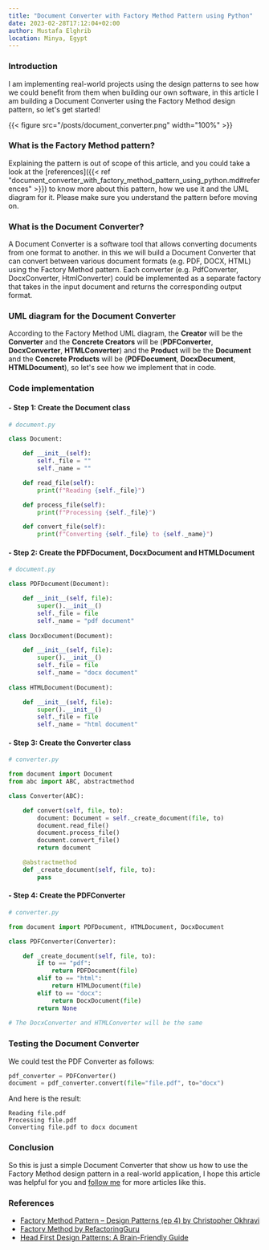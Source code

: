 ```yaml
---
title: "Document Converter with Factory Method Pattern using Python"
date: 2023-02-28T17:12:04+02:00
author: Mustafa Elghrib
location: Minya, Egypt
---
```


### Introduction
I am implementing real-world projects using the design patterns to see how we could benefit from them when building our own software, in this article I am building a Document Converter using the Factory Method design pattern, so let's get started!

{{< figure src="/posts/document_converter.png" width="100%" >}}

### What is the Factory Method pattern?
Explaining the pattern is out of scope of this article, and you could take a look at the [references]({{< ref "document_converter_with_factory_method_pattern_using_python.md#references" >}}) to know more about this pattern, how we use it and the UML diagram for it. Please make sure you understand the pattern before moving on.

### What is the Document Converter?
A Document Converter is a software tool that allows converting documents from one format to another. in this we will build a Document Converter that can convert between various document formats (e.g. PDF, DOCX, HTML) using the Factory Method pattern. Each converter (e.g. PdfConverter, DocxConverter, HtmlConverter) could be implemented as a separate factory that takes in the input document and returns the corresponding output format.

### UML diagram for the Document Converter
According to the Factory Method UML diagram, the **Creator** will be the **Converter** and the **Concrete Creators** will be (**PDFConverter**, **DocxConverter**, **HTMLConverter**) and the **Product** will be the **Document** and the **Concrete Products** will be (**PDFDocument**, **DocxDocument**, **HTMLDocument**), so let's see how we implement that in code.

### Code implementation

#### - Step 1: Create the Document class
```python
# document.py

class Document:

    def __init__(self):
        self._file = ""
        self._name = ""

    def read_file(self):
        print(f"Reading {self._file}")

    def process_file(self):
        print(f"Processing {self._file}")

    def convert_file(self):
        print(f"Converting {self._file} to {self._name}")
```
#### - Step 2: Create the PDFDocument, DocxDocument and HTMLDocument
```python
# document.py

class PDFDocument(Document):

    def __init__(self, file):
        super().__init__()
        self._file = file
        self._name = "pdf document"
        
class DocxDocument(Document):

    def __init__(self, file):
        super().__init__()
        self._file = file
        self._name = "docx document"
        
class HTMLDocument(Document):

    def __init__(self, file):
        super().__init__()
        self._file = file
        self._name = "html document"
```
#### - Step 3: Create the Converter class
```python
# converter.py

from document import Document
from abc import ABC, abstractmethod

class Converter(ABC):

    def convert(self, file, to):
        document: Document = self._create_document(file, to)
        document.read_file()
        document.process_file()
        document.convert_file()
        return document

    @abstractmethod
    def _create_document(self, file, to):
        pass
```
#### - Step 4: Create the PDFConverter
```python
# converter.py

from document import PDFDocument, HTMLDocument, DocxDocument

class PDFConverter(Converter):

    def _create_document(self, file, to):
        if to == "pdf":
            return PDFDocument(file)
        elif to == "html":
            return HTMLDocument(file)
        elif to == "docx":
            return DocxDocument(file)
        return None
        
# The DocxConverter and HTMLConverter will be the same
```

### Testing the Document Converter
We could test the PDF Converter as follows:
```python
pdf_converter = PDFConverter()
document = pdf_converter.convert(file="file.pdf", to="docx")
```
And here is the result:
```text
Reading file.pdf
Processing file.pdf
Converting file.pdf to docx document
```

### Conclusion
So this is just a simple Document Converter that show us how to use the Factory Method design pattern in a real-world application, I hope this article was helpful for you and [follow me](https://linkedin.com/in/mustafaelghrib) for more articles like this.

### References
- [Factory Method Pattern – Design Patterns (ep 4) by Christopher Okhravi](https://www.youtube.com/watch?v=EcFVTgRHJLM)
- [Factory Method by RefactoringGuru](https://refactoring.guru/design-patterns/factory-method)
- [Head First Design Patterns: A Brain-Friendly Guide](https://www.amazon.com/Head-First-Design-Patterns-Brain-Friendly/dp/0596007124)
